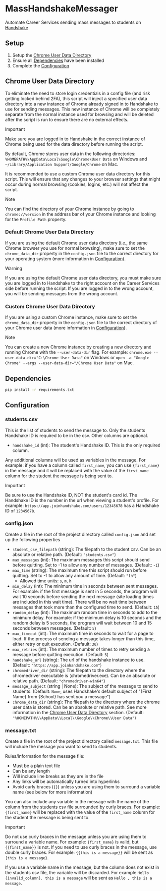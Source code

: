 # MassHandshakeMessager

Automate Career Services sending mass messages to students on [Handshake](https://joinhandshake.com/)

## Setup

1. Setup the [Chrome User Data Directory](#chrome-user-data-directory)
2. Ensure all [Dependencies](#dependencies) have been installed
3. Complete the [Configuration](#configuration)

## Chrome User Data Directory

To eliminate the need to store login credentials in a config file (and risk getting locked behind 2FA), this script will inject a specified user data directory into a new instance of Chrome already signed in to Handshake to use for sending messages. This new instance of Chrome will be completely separate from the normal instance used for browsing and will be deleted after the script is run to ensure there are no external effects.

> [!IMPORTANT]
>
> Make sure you are logged in to Handshake in the correct instance of Chrome being used for the data directory before running the script.

By default, Chrome stores user data in the following directories: `%HOMEPATH%\AppData\Local\Google\Chrome\User Data` on Windows and `~/Library/Application Support/Google/Chrome` on Mac.

It is recommended to use a custom Chrome user data directory for this script. This will ensure that any changes to your browser settings that might occur during normal browsing (cookies, logins, etc.) will not affect the script.

> [!NOTE]
>
> You can find the directory of your Chrome instance by going to `chrome://version` in the address bar of your Chrome instance and looking for the `Profile Path` property.

### Default Chrome User Data Directory

If you are using the default Chrome user data directory (i.e., the same Chrome browser you use for normal browsing), make sure to set the `chrome_data_dir` property in the `config.json` file to the correct directory for your operating system (more information in [Configuration](#configuration)).

> [!WARNING]
>
> If you are using the default Chrome user data directory, you must make sure you are logged in to Handshake to the right account on the Career Services side before running the script. If you are logged in to the wrong account, you will be sending messages from the wrong account.

### Custom Chrome User Data Directory

If you are using a custom Chrome instance, make sure to set the `chrome_data_dir` property in the `config.json` file to the correct directory of your Chrome user data (more information in [Configuration](#configuration)).

> [!NOTE]
>
> You can create a new Chrome instance by creating a new directory and running Chrome with the `--user-data-dir` flag. For example: `chrome.exe --user-data-dir="C:\Chrome User Data"` on Windows or `open -a "Google Chrome" --args --user-data-dir="/Chrome User Data"` on Mac.

## Dependencies

```bash
pip install -r requirements.txt
```

## Configuration

### students.csv

This is the list of students to send the message to. Only the students Handshake ID is required to be in the csv. Other columns are optional.

- `handshake_id` (int): The student's Handshake ID. This is the only required column.

Any additional columns will be used as variables in the message. For example: if you have a column called `first_name`, you can use `{first_name}` in the message and it will be replaced with the value of the `first_name` column for the student the message is being sent to.

> [!IMPORTANT]
>
> Be sure to use the Handshake ID, NOT the student's card id. The Handshake ID is the number in the url when viewing a student's profile. For example: `https://app.joinhandshake.com/users/12345678` has a Handshake ID of `12345678`.

### config.json

Create a file in the root of the project directory called `config.json` and set up the following properties

- `student_csv_filepath` (string): The filepath to the student csv. Can be an absolute or relative path. (Default: `"students.csv"`)
- `max_messages` (int): The maximum messages this script should send before quitting. Set to -1 to allow any number of messages. (Default: `-1`)
- `max_time` (string): The maximum time this script should run before quitting. Set to -1 to allow any amount of time. (Default: `"1h"`)
  - Allowed time units: `s`, `m`, `h`
- `min_delay` (int): The minimum time in seconds between sent messages. For example: if the first message is sent in 5 seconds, the program will wait 10 seconds before sending the next message (site loading times are included in this wait time). There will be no wait time between messages that took more than the configured time to send. (Default: `15`)
- `random_delay` (int): The maximum random time in seconds to add to the minimum delay. For example: if the minimum delay is 10 seconds and the random delay is 5 seconds, the program will wait between 10 and 15 seconds between messages. (Default: `5`)
- `max_timeout` (int): The maximum time in seconds to wait for a page to load. If the process of sending a message takes longer than this time, either retry or quit execution. (Default: `30`)
- `max_retries` (int): The maximum number of times to retry sending a message before quitting execution. (Default: `5`)
- `handshake_url` (string): The url of the handshake instance to use. (Default: `"https://app.joinhandshake.com"`)
- `chromedriver_dir` (string): The filepath to the directory where the chromedriver executable is (chromedriver.exe). Can be an absolute or relative path. (Default: `"chromedriver-win64"`)
- `message_subject` (string | None): The subject of the message to send to students. (Default: `None`, uses Handshake's default subject of "{First Name} from {School} has sent you a message")
- `chrome_data_dir` (string): The filepath to the directory where the chrome user data is stored. Can be an absolute or relative path. See more information in the [Chrome User Data Directory](#chrome-user-data-directory) section. (Default: `"%HOMEPATH%\\AppData\\Local\\Google\\Chrome\\User Data"`)

### message.txt

Create a file in the root of the project directory called `message.txt`. This file will include the message you want to send to students.

Rules/information for the message file:

- Must be a plain text file
- Can be any length
- Will include line breaks as they are in the file
- Any links will be automatically turned into hyperlinks
- Avoid curly braces (`{}`) unless you are using them to surround a variable name (see below for more information)

You can also include any variable in the message with the name of the column from the students csv file surrounded by curly braces. For example: `{first_name}` will be replaced with the value of the `first_name` column for the student the message is being sent to.

> [!IMPORTANT]
>
> Do not use curly braces in the message unless you are using them to surround a variable name. For example: `{first_name}` is valid, but `{{first_name}}` is not. If you need to use curly braces in the message, use double curly braces. For example: `{{this is a message}}` will be sent as `{this is a message}`.
>
> If you use a variable name in the message, but the column does not exist in the students csv file, the variable will be discarded. For example `Hello {invalid_column}, this is a message` will be sent as `Hello , this is a message`.
